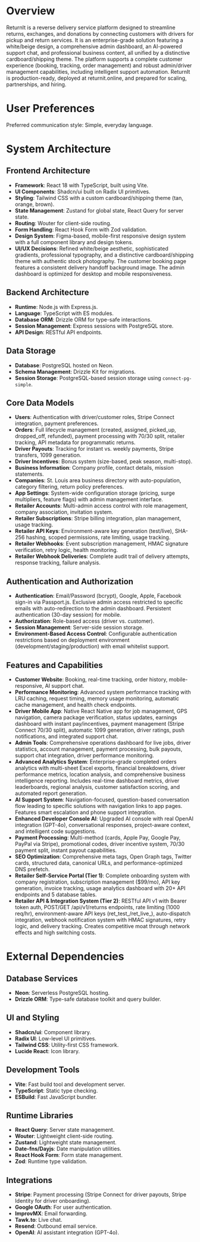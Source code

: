 # Overview

ReturnIt is a reverse delivery service platform designed to streamline returns, exchanges, and donations by connecting customers with drivers for pickup and return services. It is an enterprise-grade solution featuring a white/beige design, a comprehensive admin dashboard, an AI-powered support chat, and professional business content, all unified by a distinctive cardboard/shipping theme. The platform supports a complete customer experience (booking, tracking, order management) and robust admin/driver management capabilities, including intelligent support automation. ReturnIt is production-ready, deployed at returnit.online, and prepared for scaling, partnerships, and hiring.

# User Preferences

Preferred communication style: Simple, everyday language.

# System Architecture

## Frontend Architecture
- **Framework**: React 18 with TypeScript, built using Vite.
- **UI Components**: Shadcn/ui built on Radix UI primitives.
- **Styling**: Tailwind CSS with a custom cardboard/shipping theme (tan, orange, brown).
- **State Management**: Zustand for global state, React Query for server state.
- **Routing**: Wouter for client-side routing.
- **Form Handling**: React Hook Form with Zod validation.
- **Design System**: Figma-based, mobile-first responsive design system with a full component library and design tokens.
- **UI/UX Decisions**: Refined white/beige aesthetic, sophisticated gradients, professional typography, and a distinctive cardboard/shipping theme with authentic stock photography. The customer booking page features a consistent delivery handoff background image. The admin dashboard is optimized for desktop and mobile responsiveness.

## Backend Architecture
- **Runtime**: Node.js with Express.js.
- **Language**: TypeScript with ES modules.
- **Database ORM**: Drizzle ORM for type-safe interactions.
- **Session Management**: Express sessions with PostgreSQL store.
- **API Design**: RESTful API endpoints.

## Data Storage
- **Database**: PostgreSQL hosted on Neon.
- **Schema Management**: Drizzle Kit for migrations.
- **Session Storage**: PostgreSQL-based session storage using `connect-pg-simple`.

## Core Data Models
- **Users**: Authentication with driver/customer roles, Stripe Connect integration, payment preferences.
- **Orders**: Full lifecycle management (created, assigned, picked_up, dropped_off, refunded), payment processing with 70/30 split, retailer tracking, API metadata for programmatic returns.
- **Driver Payouts**: Tracking for instant vs. weekly payments, Stripe transfers, 1099 generation.
- **Driver Incentives**: Bonus system (size-based, peak season, multi-stop).
- **Business Information**: Company profile, contact details, mission statements.
- **Companies**: St. Louis area business directory with auto-population, category filtering, return policy preferences.
- **App Settings**: System-wide configuration storage (pricing, surge multipliers, feature flags) with admin management interface.
- **Retailer Accounts**: Multi-admin access control with role management, company association, invitation system.
- **Retailer Subscriptions**: Stripe billing integration, plan management, usage tracking.
- **Retailer API Keys**: Environment-aware key generation (test/live), SHA-256 hashing, scoped permissions, rate limiting, usage tracking.
- **Retailer Webhooks**: Event subscription management, HMAC signature verification, retry logic, health monitoring.
- **Retailer Webhook Deliveries**: Complete audit trail of delivery attempts, response tracking, failure analysis.

## Authentication and Authorization
- **Authentication**: Email/Password (bcrypt), Google, Apple, Facebook sign-in via Passport.js. Exclusive admin access restricted to specific emails with auto-redirection to the admin dashboard. Persistent authentication (30-day session) for mobile.
- **Authorization**: Role-based access (driver vs. customer).
- **Session Management**: Server-side session storage.
- **Environment-Based Access Control**: Configurable authentication restrictions based on deployment environment (development/staging/production) with email whitelist support.

## Features and Capabilities
- **Customer Website**: Booking, real-time tracking, order history, mobile-responsive, AI support chat.
- **Performance Monitoring**: Advanced system performance tracking with LRU caching, request timing, memory usage monitoring, automatic cache management, and health check endpoints.
- **Driver Mobile App**: Native React Native app for job management, GPS navigation, camera package verification, status updates, earnings dashboard with instant pay/incentives, payment management (Stripe Connect 70/30 split), automatic 1099 generation, driver ratings, push notifications, and integrated support chat.
- **Admin Tools**: Comprehensive operations dashboard for live jobs, driver statistics, account management, payment processing, bulk payouts, support chat integration, driver performance monitoring.
- **Advanced Analytics System**: Enterprise-grade completed orders analytics with multi-sheet Excel exports, financial breakdowns, driver performance metrics, location analysis, and comprehensive business intelligence reporting. Includes real-time dashboard metrics, driver leaderboards, regional analysis, customer satisfaction scoring, and automated report generation.
- **AI Support System**: Navigation-focused, question-based conversation flow leading to specific solutions with navigation links to app pages. Features smart escalation and phone support integration.
- **Enhanced Developer Console AI**: Upgraded AI console with real OpenAI integration (GPT-4o), conversational responses, project-aware context, and intelligent code suggestions.
- **Payment Processing**: Multi-method (cards, Apple Pay, Google Pay, PayPal via Stripe), promotional codes, driver incentive system, 70/30 payment split, instant payout capabilities.
- **SEO Optimization**: Comprehensive meta tags, Open Graph tags, Twitter cards, structured data, canonical URLs, and performance-optimized DNS prefetch.
- **Retailer Self-Service Portal (Tier 1)**: Complete onboarding system with company registration, subscription management ($99/mo), API key generation, invoice tracking, usage analytics dashboard with 20+ API endpoints and 5 database tables.
- **Retailer API & Integration System (Tier 2)**: RESTful API v1 with Bearer token auth, POST/GET /api/v1/returns endpoints, rate limiting (1000 req/hr), environment-aware API keys (ret_test_/ret_live_), auto-dispatch integration, webhook notification system with HMAC signatures, retry logic, and delivery tracking. Creates competitive moat through network effects and high switching costs.

# External Dependencies

## Database Services
- **Neon**: Serverless PostgreSQL hosting.
- **Drizzle ORM**: Type-safe database toolkit and query builder.

## UI and Styling
- **Shadcn/ui**: Component library.
- **Radix UI**: Low-level UI primitives.
- **Tailwind CSS**: Utility-first CSS framework.
- **Lucide React**: Icon library.

## Development Tools
- **Vite**: Fast build tool and development server.
- **TypeScript**: Static type checking.
- **ESBuild**: Fast JavaScript bundler.

## Runtime Libraries
- **React Query**: Server state management.
- **Wouter**: Lightweight client-side routing.
- **Zustand**: Lightweight state management.
- **Date-fns/Dayjs**: Date manipulation utilities.
- **React Hook Form**: Form state management.
- **Zod**: Runtime type validation.

## Integrations
- **Stripe**: Payment processing (Stripe Connect for driver payouts, Stripe Identity for driver onboarding).
- **Google OAuth**: For user authentication.
- **ImprovMX**: Email forwarding.
- **Tawk.to**: Live chat.
- **Resend**: Outbound email service.
- **OpenAI**: AI assistant integration (GPT-4o).